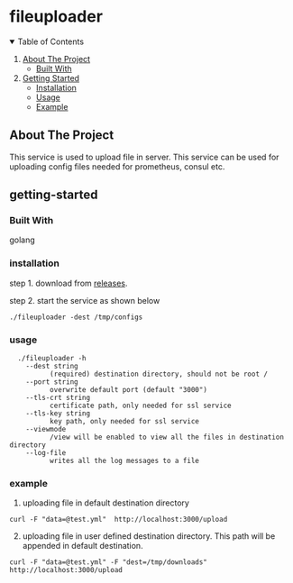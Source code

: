 # fileuploader

<!-- TABLE OF CONTENTS -->
<details open="open">
  <summary>Table of Contents</summary>
  <ol>
    <li>
      <a href="#about-the-project">About The Project</a>
      <ul>
        <li><a href="#built-with">Built With</a></li>
      </ul>
    </li>
    <li>
      <a href="#getting-started">Getting Started</a>
      <ul>
        <li><a href="#installation">Installation</a></li>
        <li><a href="#usage">Usage</a></li>  
        <li><a href="#example">Example</a></li> 
      </ul>
    </li>
  </ol>
</details>

<!-- ABOUT THE PROJECT -->
## About The Project

This service is used to upload file in server. This service can be used for uploading config files needed for prometheus, consul etc.

## getting-started

### Built With
 golang
 
### installation
 
 step 1. download from <a href=https://github.com/smutil/fileuploader/releases>releases</a>. 
 
 step 2. start the service as shown below
 
 ```
 ./fileuploader -dest /tmp/configs
 ```
 
### usage

``` 
  ./fileuploader -h
    --dest string
          (required) destination directory, should not be root /
    --port string
          overwrite default port (default "3000")
    --tls-crt string
          certificate path, only needed for ssl service
    --tls-key string
          key path, only needed for ssl service
    --viewmode
          /view will be enabled to view all the files in destination directory
    --log-file
          writes all the log messages to a file
 ```
 
 ### example

 1. uploading file in default destination directory
 ```
 curl -F "data=@test.yml"  http://localhost:3000/upload
 
 ```

 2. uploading file in user defined destination directory. This path will be appended in default destination.
 ```
 curl -F "data=@test.yml" -F "dest=/tmp/downloads"  http://localhost:3000/upload
 
 ```
